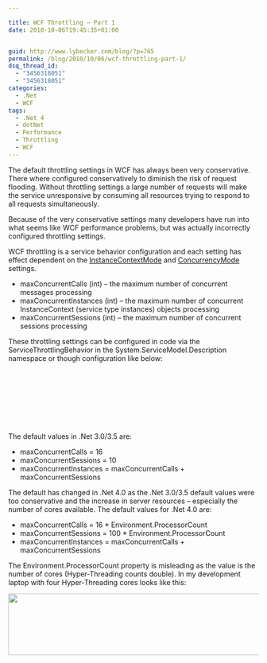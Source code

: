```yaml
---

title: WCF Throttling – Part 1
date: 2010-10-06T19:45:35+01:00


guid: http://www.lybecker.com/blog/?p=765
permalink: /blog/2010/10/06/wcf-throttling-part-1/
dsq_thread_id:
  - "3456318051"
  - "3456318051"
categories:
  - .Net
  - WCF
tags:
  - .Net 4
  - dotNet
  - Performance
  - Throttling
  - WCF
---
```

The default throttling settings in WCF has always been very conservative. There where configured conservatively to diminish the risk of request flooding. Without throttling settings a large number of requests will make the service unresponsive by consuming all resources trying to respond to all requests simultaneously.

Because of the very conservative settings many developers have run into what seems like WCF performance problems, but was actually incorrectly configured throttling settings.

WCF throttling is a service behavior configuration and each setting has effect dependent on the [InstanceContextMode](http://msdn.microsoft.com/en-us/library/system.servicemodel.servicebehaviorattribute.instancecontextmode(v=VS.100).aspx "InstanceContextMode enum on MSDN") and [ConcurrencyMode](http://msdn.microsoft.com/en-us/library/system.servicemodel.servicebehaviorattribute.concurrencymode.aspx "ConcurrencyMode enum on MSDN") settings.

  * maxConcurrentCalls (int) &#8211; the maximum number of concurrent messages processing
  * maxConcurrentInstances (int) &#8211; the maximum number of concurrent InstanceContext (service type instances) objects processing
  * maxConcurrentSessions (int) &#8211; the maximum number of concurrent sessions processing

These throttling settings can be configured in code via the ServiceThrottlingBehavior in the System.ServiceModel.Description namespace or though configuration like below:

<pre class="brush: xml; title: ; notranslate" title=""><system.serviceModel>
    <serviceBehaviors>
      <behavior name="throttlingServiceBehavior">
        <serviceThrottling maxConcurrentCalls="16"
                           maxConcurrentInstances="160"
                           maxConcurrentSessions="10"/>
      </behavior>
    </serviceBehaviors>
</system.serviceModel>
</pre>

The default values in .Net 3.0/3.5 are:

  * maxConcurrentCalls = 16
  * maxConcurrentSessions = 10
  * maxConcurrentInstances = maxConcurrentCalls + maxConcurrentSessions

The default has changed in .Net 4.0 as the .Net 3.0/3.5 default values were too conservative and the increase in server resources – especially the number of cores available. The default values for .Net 4.0 are:

  * maxConcurrentCalls = 16 * Environment.ProcessorCount
  * maxConcurrentSessions = 100 * Environment.ProcessorCount
  * maxConcurrentInstances = maxConcurrentCalls + maxConcurrentSessions

The Environment.ProcessorCount property is misleading as the value is the number of cores (Hyper-Threading counts double). In my development laptop with four Hyper-Threading cores looks like this:

[<img loading="lazy" class="aligncenter size-full wp-image-766" title="WCF Throttling DotNet 4.0 default settings" src="http://www.lybecker.com/blog/wp-content/uploads/WcfThrottlingDotNet4.png" alt="" width="628" height="124" />](http://www.lybecker.com/blog/wp-content/uploads/WcfThrottlingDotNet4.png)
